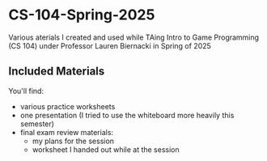 # CS-104-Spring-2025
Various aterials I created and used while TAing Intro to Game Programming (CS 104) under Professor Lauren Biernacki in Spring of 2025

## Included Materials

You'll find:

- various practice worksheets
- one presentation (I tried to use the whiteboard more heavily this semester)
- final exam review materials:
  - my plans for the session
  - worksheet I handed out while at the session
